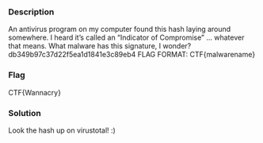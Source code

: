 ### Description
An antivirus program on my computer found this hash laying around somewhere. I heard it’s called an “Indicator of Compromise” … whatever that means. What malware has this signature, I wonder?
db349b97c37d22f5ea1d1841e3c89eb4
FLAG FORMAT: CTF{malwarename}

### Flag
CTF{Wannacry}

### Solution
Look the hash up on virustotal! :)
